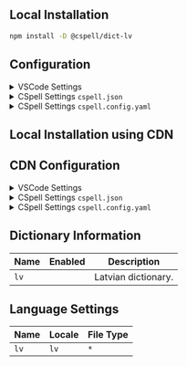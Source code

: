 ## Local Installation

```sh
npm install -D @cspell/dict-lv
```

## Configuration

<details>
<summary>VSCode Settings</summary>

Add the following to your VSCode settings:

**`.vscode/settings.json`**

```jsonc
{
  "cSpell.import": ["@cspell/dict-lv/cspell-ext.json"],
  "cSpell.language": "lv",
}
```

</details>

<details>
<summary>CSpell Settings <code>cspell.json</code></summary>

**`cspell.json`**

```jsonc
{
  "import": ["@cspell/dict-lv/cspell-ext.json"],
  "language": "lv",
}
```

</details>

<details>
<summary>CSpell Settings <code>cspell.config.yaml</code></summary>

**`cspell.config.yaml`**

```yaml
import:
  - '@cspell/dict-lv/cspell-ext.json'
language: lv
```

</details>

## Local Installation using CDN

## CDN Configuration

<details>
<summary>VSCode Settings</summary>

Add the following to your VSCode settings:

**`.vscode/settings.json`**

```jsonc
{
  "cSpell.import": ["https://cdn.jsdelivr.net/npm/@cspell/dict-lv@latest/cspell-ext.json/cspell-ext.json"],
  "cSpell.language": "lv",
}
```

</details>

<details>
<summary>CSpell Settings <code>cspell.json</code></summary>

**`cspell.json`**

```jsonc
{
  "import": ["https://cdn.jsdelivr.net/npm/@cspell/dict-lv@latest/cspell-ext.json/cspell-ext.json"],
  "language": "lv",
}
```

</details>

<details>
<summary>CSpell Settings <code>cspell.config.yaml</code></summary>

**`cspell.config.yaml`**

```yaml
import:
  - https://cdn.jsdelivr.net/npm/@cspell/dict-lv@latest/cspell-ext.json/cspell-ext.json
language: lv
```

</details>

## Dictionary Information

| Name | Enabled | Description         |
| ---- | ------- | ------------------- |
| `lv` |         | Latvian dictionary. |

## Language Settings

| Name | Locale | File Type |
| ---- | ------ | --------- |
| `lv` | `lv`   | `*`       |
